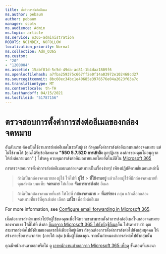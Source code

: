 ```yaml
---
title: ตั้งค่าการส่งต่ออีเมล
ms.author: pebaum
author: pebaum
manager: scotv
ms.audience: Admin
ms.topic: article
ms.service: o365-administration
ROBOTS: NOINDEX, NOFOLLOW
localization_priority: Normal
ms.collection: Adm_O365
ms.custom:
- "20"
- "1200004"
ms.assetid: 15abf81d-5c5d-49da-ac81-1b4daa1809f6
ms.openlocfilehash: a7fba259375c667ff2e0f14a03972e102468cd27
ms.sourcegitcommit: 8bc60ec34bc1e40685e3976576e04a2623f63a7c
ms.translationtype: MT
ms.contentlocale: th-TH
ms.lasthandoff: 04/15/2021
ms.locfileid: "51787156"
---
```

# <a name="check-the-email-forwarding-settings-for-a-mailbox"></a>ตรวจสอบการตั้งค่าการส่งต่ออีเมลของกล่องจดหมาย

อันดับแรก ต้องเปิดใช้งานการส่งต่ออีเมลในระดับผู้เช่า ถ้าคุณตั้งค่าการส่งต่ออีเมลบนกล่องจดหมาย แต่ไม่ใช้งานได้ (คุณได้รับข้อผิดพลาด **"550 5.7.520 การเข้าถึง** ถูกปฏิเสธ องค์กรของคุณไม่อนุญาตให้ส่งต่อภายนอก" ) โปรดดู ควบคุมการส่งต่ออีเมลภายนอกโดยอัตโนมัติใน [Microsoft 365](https://docs.microsoft.com/microsoft-365/security/office-365-security/external-email-forwarding?view=o365-worldwide)

การตรวจสอบการตั้งค่าการส่งต่ออีเมลบนกล่องจดหมายเป็นเรื่องง่ายๆ! เพียงปฏิบัติตามขั้นตอนเหล่านี้
  
> ถ้านี่เป็นกล่องจดหมายของผู้ใช้ ให้ไปที่ **ผู้ใช้** \> **ที่ใช้งานอยู่** แล้วเลือกผู้ใช้ที่มีกล่องจดหมายที่คุณส่งต่อ บนแท็บ **จดหมาย** ให้เลือก **จัดการการส่งต่อ** อีเมล

> ถ้านี่เป็นกล่องจดหมายที่แชร์ ให้ไปที่ **กล่องจดหมาย** \> **ที่แชร์ของ** กลุ่ม แล้วเลือกกล่องจดหมายที่แชร์ที่คุณส่งต่อ เลือก **แก้ไข** เพื่อส่งต่ออีเมล

For more information, see [Configure email forwarding in Microsoft 365](https://docs.microsoft.com/microsoft-365/admin/email/configure-email-forwarding).
  
เมื่อต้องการส่งคําแนะนําไปยังผู้ใช้ของคุณเพื่อให้พวกเขาสามารถตั้งค่าการส่งต่ออีเมลในกล่องจดหมายของพวกเขา ให้ชี้ไปที่ ส่งต่อ [อีเมลจาก Microsoft 365 ไปยังบัญชีอีเมล](https://support.office.com/article/Forward-email-from-Office-365-to-another-email-account-1ed4ee1e-74f8-4f53-a174-86b748ff6a0e)อื่น โปรดทราบว่า คุณสามารถส่งต่อไปยังอีเมลแอดเดรสได้เพียงที่อยู่เดียว ถ้าคุณต้องการตั้งค่าการส่งต่อไปยังกลุ่มบุคคล ให้สร้างรายชื่อการแจกจ่าย (ภายใต้ กลุ่ม )เพิ่มผู้ใช้ของคุณ จากนั้นกําหนดค่าการส่งต่อไปยังกลุ่มนั้น
  
คุณมีพนักงานลาออกหรือไม่ ดู [เอาพนักงานเก่าออกจาก Microsoft 365 เพื่อดู](https://docs.microsoft.com/microsoft-365/admin/add-users/remove-former-employee) ขั้นตอนที่แนะนา